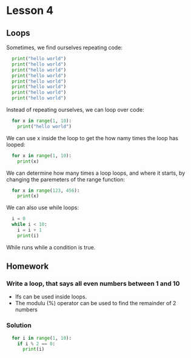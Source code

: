 # Lesson 4
## Loops

Sometimes, we find ourselves repeating code:
```python
  print("hello world")
  print("hello world")
  print("hello world")
  print("hello world")
  print("hello world")
  print("hello world")
  print("hello world")
  print("hello world")
```

Instead of repeating ourselves, we can loop over code:
```python
  for x in range(1, 10):
    print("hello world")
```

We can use x inside the loop to get the how namy times the loop has looped:
```python
  for x in range(1, 10):
    print(x)
```

We can determine how many times a loop loops, and where it starts, by changing the paremeters of the range function:
```python
  for x in range(123, 456):
    print(x)
```

We can also use while loops:
```python
  i = 0
  while i < 10:
    i = i + 1
    print(i)
```

While runs while a condition is true.


## Homework

### Write a loop, that says all even numbers between 1 and 10
* Ifs can be used inside loops.
* The modulu (%) operator can be used to find the remainder of 2 numbers

### Solution
```python
  for i in range(1, 10):
    if i % 2 == 0:
      print(i)
```
